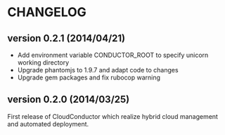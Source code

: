 CHANGELOG
=========

## version 0.2.1 (2014/04/21)

  - Add environment variable CONDUCTOR_ROOT to specify unicorn working directory
  - Upgrade phantomjs to 1.9.7 and adapt code to changes
  - Upgrade gem packages and fix rubocop warning

## version 0.2.0 (2014/03/25)

First release of CloudConductor which realize hybrid cloud management and automated deployment.
